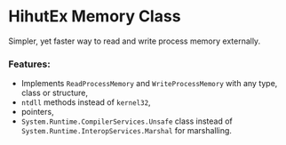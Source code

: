 # HihutEx Memory Class
Simpler, yet faster way to read and write process memory externally.

### Features:
- Implements `ReadProcessMemory` and `WriteProcessMemory` with any type, class or structure,
- `ntdll` methods instead of `kernel32`,
- pointers,
- `System.Runtime.CompilerServices.Unsafe` class instead of `System.Runtime.InteropServices.Marshal` for marshalling.
